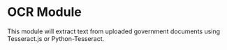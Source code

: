 # OCR Module
This module will extract text from uploaded government documents using Tesseract.js or Python-Tesseract.
